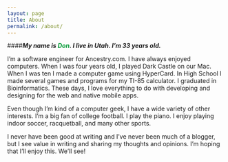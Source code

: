 ```yaml
---
layout: page
title: About
permalink: /about/
---
```


####**_My name is <span style='color:#093'>Don</span>. I live in Utah. I’m 33 years old._**

I’m a software engineer for Ancestry.com. I have always enjoyed computers. When I was four years old, I played Dark Castle on our Mac. When I was ten I made a computer game using HyperCard. In High School I made several games and programs for my TI-85 calculator. I graduated in Bioinformatics. These days, I love everything to do with developing and designing for the web and native mobile apps.

Even though I’m kind of a computer geek, I have a wide variety of other interests. I’m a big fan of college football. I play the piano. I enjoy playing indoor soccer, racquetball, and many other sports.

I never have been good at writing and I’ve never been much of a blogger, but I see value in writing and sharing my thoughts and opinions. I’m hoping that I’ll enjoy this.  We’ll see!
